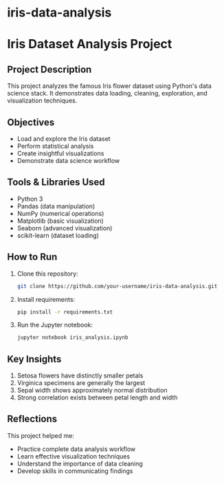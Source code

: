 # iris-data-analysis
# Iris Dataset Analysis Project

## Project Description
This project analyzes the famous Iris flower dataset using Python's data science stack. It demonstrates data loading, cleaning, exploration, and visualization techniques.

## Objectives
- Load and explore the Iris dataset
- Perform statistical analysis
- Create insightful visualizations
- Demonstrate data science workflow

## Tools & Libraries Used
- Python 3
- Pandas (data manipulation)
- NumPy (numerical operations)
- Matplotlib (basic visualization)
- Seaborn (advanced visualization)
- scikit-learn (dataset loading)

## How to Run
1. Clone this repository:
   ```bash
   git clone https://github.com/your-username/iris-data-analysis.git
   ```
2. Install requirements:
   ```bash
   pip install -r requirements.txt
   ```
3. Run the Jupyter notebook:
   ```bash
   jupyter notebook iris_analysis.ipynb
   ```

## Key Insights
1. Setosa flowers have distinctly smaller petals
2. Virginica specimens are generally the largest
3. Sepal width shows approximately normal distribution
4. Strong correlation exists between petal length and width

## Reflections
This project helped me:
- Practice complete data analysis workflow
- Learn effective visualization techniques
- Understand the importance of data cleaning
- Develop skills in communicating findings
